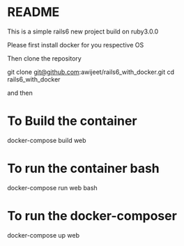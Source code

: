 # README

This is a simple rails6 new project build on ruby3.0.0

Please first install docker for you respective OS

Then clone the repository

git clone git@github.com:awijeet/rails6_with_docker.git
cd rails6_with_docker

and then 

# To Build the container
 docker-compose build web
# To run the container bash
 docker-compose run web bash
 
# To run the docker-composer
 docker-compose up web

